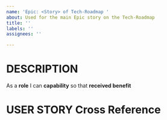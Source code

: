 ```yaml
---
name: 'Epic: <Story> of Tech-Roadmap '
about: Used for the main Epic story on the Tech-Roadmap
title: ''
labels: ''
assignees: ''

---
```


# DESCRIPTION
As a **role** I can **capability** so that **received benefit**

# USER STORY Cross Reference
